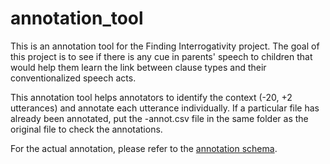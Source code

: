 # annotation_tool
This is an annotation tool for the Finding Interrogativity project.
The goal of this project is to see if there is any cue in parents' speech to children that would help them learn the link between clause types and their conventionalized speech acts.

This annotation tool helps annotators to identify the context (-20, +2 utterances) and annotate each utterance individually. If a particular file has already been annotated, put the -annot.csv file in the same folder as the original file to check the annotations.

For the actual annotation, please refer to the [annotation schema](../schema.md). 

